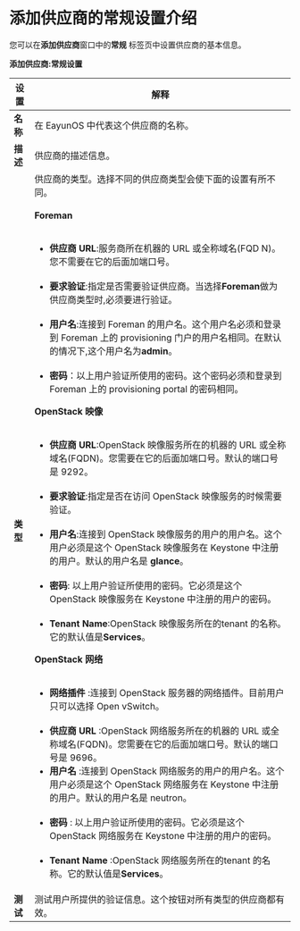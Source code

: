 # 添加供应商的常规设置介绍

您可以在**添加供应商**窗口中的**常规** 标签页中设置供应商的基本信息。

**添加供应商:常规设置**

|设置|解释|
|----|----|
|**名称**|在 EayunOS 中代表这个供应商的名称。|
|**描述**|供应商的描述信息。|
|**类型**|供应商的类型。选择不同的供应商类型会使下面的设置有所不同。<br/><br/>**Foreman**<br/><br/><ul><li> **供应商 URL**:服务商所在机器的 URL 或全称域名(FQD N)。您不需要在它的后面加端口号。</li><br/><li> **要求验证**:指定是否需要验证供应商。当选择**Foreman**做为供应商类型时,必须要进行验证。</li><br/><li> **用户名**:连接到 Foreman 的用户名。这个用户名必须和登录到 Foreman 上的 provisioning 门户的用户名相同。在默认的情况下,这个用户名为**admin**。</li><br/><li> **密码**：以上用户验证所使用的密码。这个密码必须和登录到 Foreman 上的 provisioning portal 的密码相同。 </li></ul>**OpenStack 映像**<br/><br/><ul><li> **供应商 URL**:OpenStack 映像服务所在的机器的 URL 或全称域名(FQDN)。您需要在它的后面加端口号。默认的端口号是 9292。</li><br/><li> **要求验证**:指定是否在访问 OpenStack 映像服务的时候需要验证。</li><br/><li> **用户名**:连接到 OpenStack 映像服务的用户的用户名。这个用户必须是这个 OpenStack 映像服务在 Keystone 中注册的用户。默认的用户名是 **glance**。</li><br/><li> **密码**: 以上用户验证所使用的密码。它必须是这个OpenStack 映像服务在 Keystone 中注册的用户的密码。</li></br><li> **Tenant Name**:OpenStack 映像服务所在的tenant 的名称。它的默认值是**Services**。</li></ul>**OpenStack 网络**<br/><br/><ul><li> **网络插件** :连接到 OpenStack 服务器的网络插件。目前用户只可以选择 Open vSwitch。</li><br/><li> **供应商 URL** :OpenStack 网络服务所在的机器的 URL 或全称域名(FQDN)。您需要在它的后面加端口号。默认的端口号是 9696。</i><br/><li> **用户名** :连接到 OpenStack 网络服务的用户的用户名。这个用户必须是这个 OpenStack 网络服务在 Keystone 中注册的用户。默认的用户名是 neutron。</li><br/><li> **密码** : 以上用户验证所使用的密码。它必须是这个OpenStack 网络服务在 Keystone 中注册的用户的密码。</li><br/><li> **Tenant Name** :OpenStack 网络服务所在的tenant 的名称。它的默认值是**Services**。</li></ul>|
|**测试**|测试用户所提供的验证信息。这个按钮对所有类型的供应商都有效。|
